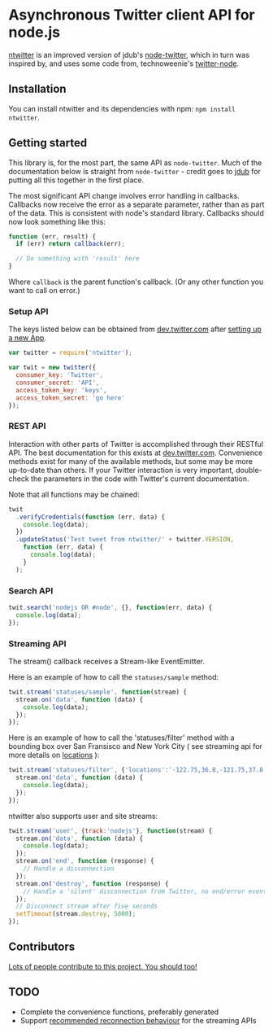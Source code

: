 Asynchronous Twitter client API for node.js
===========================================

[ntwitter](http://github.com/AvianFlu/ntwitter) is an improved version of jdub's [node-twitter](http://github.com/jdub/node-twitter), which in turn was inspired by, and uses some code from, technoweenie's [twitter-node](http://github.com/technoweenie/twitter-node).


## Installation

You can install ntwitter and its dependencies with npm: `npm install ntwitter`.


## Getting started

This library is, for the most part, the same API as `node-twitter`. Much of the documentation below is straight from `node-twitter` - credit goes to [jdub](http://github.com/jdub) for putting all this together in the first place. 

The most significant API change involves error handling in callbacks. Callbacks now receive the error as a separate parameter, rather than as part of the data. This is consistent with node's standard library. Callbacks should now look something like this:

``` javascript
function (err, result) {
  if (err) return callback(err);

  // Do something with 'result' here
}
```

Where `callback` is the parent function's callback.  (Or any other function you want to call on error.)


### Setup API 

The keys listed below can be obtained from [dev.twitter.com](http://dev.twitter.com) after [setting up a new App](https://dev.twitter.com/apps/new).

``` javascript
var twitter = require('ntwitter');

var twit = new twitter({
  consumer_key: 'Twitter',
  consumer_secret: 'API',
  access_token_key: 'keys',
  access_token_secret: 'go here'
});
```


### REST API 

Interaction with other parts of Twitter is accomplished through their RESTful API.
The best documentation for this exists at [dev.twitter.com](http://dev.twitter.com).  Convenience methods exist
for many of the available methods, but some may be more up-to-date than others.
If your Twitter interaction is very important, double-check the parameters in the code with 
Twitter's current documentation.

Note that all functions may be chained:

``` javascript
twit
  .verifyCredentials(function (err, data) {
    console.log(data);
  })
  .updateStatus('Test tweet from ntwitter/' + twitter.VERSION,
    function (err, data) {
      console.log(data);
    }
  );
```

### Search API 

``` javascript
twit.search('nodejs OR #node', {}, function(err, data) {
  console.log(data);
});
```

### Streaming API 

The stream() callback receives a Stream-like EventEmitter.

Here is an example of how to call the `statuses/sample` method:

``` javascript
twit.stream('statuses/sample', function(stream) {
  stream.on('data', function (data) {
    console.log(data);
  });
});
```
        
Here is an example of how to call the 'statuses/filter' method with a bounding box over San Fransisco and New York City ( see streaming api for more details on [locations](https://dev.twitter.com/docs/streaming-apis/parameters#locations) ):

``` javascript
twit.stream('statuses/filter', {'locations':'-122.75,36.8,-121.75,37.8,-74,40,-73,41'}, function(stream) {
  stream.on('data', function (data) {
    console.log(data);
  });
});
```

ntwitter also supports user and site streams:

``` javascript
twit.stream('user', {track:'nodejs'}, function(stream) {
  stream.on('data', function (data) {
    console.log(data);
  });
  stream.on('end', function (response) {
    // Handle a disconnection
  });
  stream.on('destroy', function (response) {
    // Handle a 'silent' disconnection from Twitter, no end/error event fired
  });
  // Disconnect stream after five seconds
  setTimeout(stream.destroy, 5000);
});
```

## Contributors

[Lots of people contribute to this project. You should too!](https://github.com/AvianFlu/ntwitter/contributors)

## TODO

- Complete the convenience functions, preferably generated
- Support [recommended reconnection behaviour](https://dev.twitter.com/docs/streaming-apis/connecting#Best_practices) for the streaming APIs

